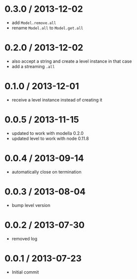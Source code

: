0.3.0 / 2013-12-02
==================

 * add `Model.remove.all`
 * rename `Model.all` to `Model.get.all`

0.2.0 / 2013-12-02
==================

 * also accept a string and create a level instance in that case
 * add a streaming `.all`


0.1.0 / 2013-12-01
==================

 * receive a level instance instead of creating it

0.0.5 / 2013-11-15
==================

 * updated to work with modella 0.2.0
 * updated level to work with node 0.11.8

0.0.4 / 2013-09-14
==================

 * automatically close on termination

0.0.3 / 2013-08-04
==================

 * bump level version

0.0.2 / 2013-07-30
==================

 * removed log

0.0.1 / 2013-07-23
==================

 * Initial commit